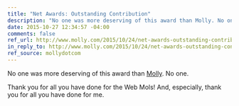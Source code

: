 ```yaml
---
title: "Net Awards: Outstanding Contribution"
description: "No one was more deserving of this award than Molly. No one."
date: 2015-10-27 12:34:57 -04:00
comments: false
ref_url: http://www.molly.com/2015/10/24/net-awards-outstanding-contribution/
in_reply_to: http://www.molly.com/2015/10/24/net-awards-outstanding-contribution/
ref_source: mollydotcom
---
```


No one was more deserving of this award than [Molly](http://www.molly.com). No one. 

Thank you for all you have done for the Web Mols! And, especially, thank you for all you have done for me.